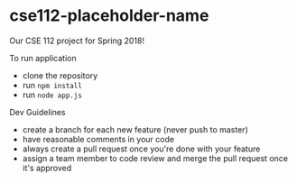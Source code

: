 # cse112-placeholder-name
Our CSE 112 project for Spring 2018!

To run application
- clone the repository
- run `npm install`
- run `node app.js` 


Dev Guidelines
- create a branch for each new feature (never push to master)
- have reasonable comments in your code
- always create a pull request once you're done with your feature
- assign a team member to code review and merge the pull request once it's approved 

